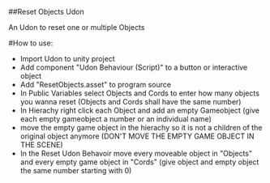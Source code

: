 ##Reset Objects Udon

An Udon to reset one or multiple Objects

#How to use:
* Import Udon to unity project
* Add component "Udon Behaviour (Script)" to a button or interactive object
* Add "ResetObjects.asset" to program source
* In Public Variables select Objects and Cords to enter how many objects you wanna reset (Objects and Cords shall have the same number)
* In Hierachy right click each Object and add an empty Gameobject (give each empty gameobject a number or an individual name)
* move the empty game object in the hierachy so it is not a children of the original object anymore (DON'T MOVE THE EMPTY GAME OBJECT IN THE SCENE)
* In the Reset Udon Behavoir move every moveable object in "Objects" and every empty game object in "Cords" (give object and empty object the same number starting with 0)